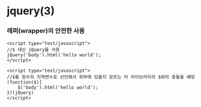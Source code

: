 # jquery(3)

### 레퍼(wrapper)의 안전한 사용
```
<script type="text/javascript">
//$ 대신 jQuery를 사용
jQuery('body').html('hello world');
</script>

<script type="text/javascript">
//$를 함수의 지역변수로 선언해서 외부에 있을지 모르는 타 라이브러리의 $와의 충돌을 예방
(function($){
    $('body').html('hello world');
})(jQuery)
</script>
```

